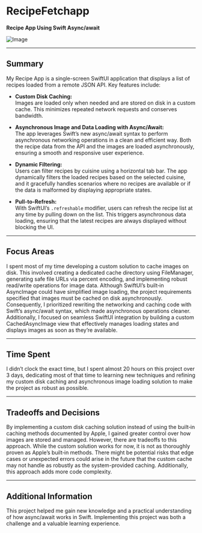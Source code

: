 # RecipeFetchapp

**Recipe App Using Swift Async/await**

![Image](https://github.com/user-attachments/assets/4e76250c-d61e-4465-8694-30fe1a7e0fb1)

---

## Summary

My Recipe App is a single-screen SwiftUI application that displays a list of recipes loaded from a remote JSON API. Key features include:

- **Custom Disk Caching:**  
  Images are loaded only when needed and are stored on disk in a custom cache. This minimizes repeated network requests and conserves bandwidth.

- **Asynchronous Image and Data Loading with Async/Await:**  
  The app leverages Swift’s new async/await syntax to perform asynchronous networking operations in a clean and efficient way. Both the recipe data from the API and the images are loaded asynchronously, ensuring a smooth and responsive user experience.

- **Dynamic Filtering:**  
  Users can filter recipes by cuisine using a horizontal tab bar. The app dynamically filters the loaded recipes based on the selected cuisine, and it gracefully handles scenarios where no recipes are available or if the data is malformed by displaying appropriate states.

- **Pull-to-Refresh:**  
  With SwiftUI’s `.refreshable` modifier, users can refresh the recipe list at any time by pulling down on the list. This triggers asynchronous data loading, ensuring that the latest recipes are always displayed without blocking the UI.

---

## Focus Areas

I spent most of my time developing a custom solution to cache images on disk. This involved creating a dedicated cache directory using FileManager, generating safe file URLs via percent encoding, and implementing robust read/write operations for image data. Although SwiftUI’s built‑in AsyncImage could have simplified image loading, the project requirements specified that images must be cached on disk asynchronously. Consequently, I prioritized rewriting the networking and caching code with Swift’s async/await syntax, which made asynchronous operations cleaner. Additionally, I focused on seamless SwiftUI integration by building a custom CachedAsyncImage view that effectively manages loading states and displays images as soon as they’re available.

---

## Time Spent

I didn’t clock the exact time, but I spent almost 20 hours on this project over 3 days, dedicating most of that time to learning new techniques and refining my custom disk caching and asynchronous image loading solution to make the project as robust as possible.

---

## Tradeoffs and Decisions

By implementing a custom disk caching solution instead of using the built‑in caching methods documented by Apple, I gained greater control over how images are stored and managed. However, there are tradeoffs to this approach. While the custom solution works for now, it is not as thoroughly proven as Apple’s built‑in methods. There might be potential risks that edge cases or unexpected errors could arise in the future that the custom cache may not handle as robustly as the system-provided caching. Additionally, this approach adds more code complexity.

---

## Additional Information

This project helped me gain new knowledge and a practical understanding of how async/await works in Swift. Implementing this project was both a challenge and a valuable learning experience.
